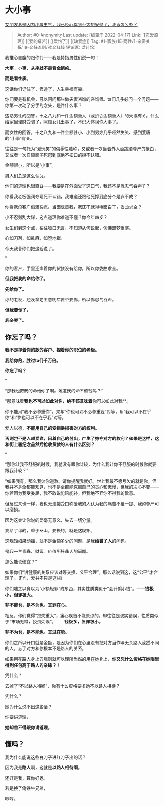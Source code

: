 # 大小事
[女朋友总是因为小事生气，我已经心累到不太想安慰了，我该怎么办？](https://www.zhihu.com/question/37761060/answer/2443252984)

> Author: #0-Anonymity
> Last update: [编辑于 2022-04-17]
> Link: [[恋爱原理]] [[爱的痛苦]] [[爱怕了]] [[缺爱症]]
> Tag: #1-家族/1E-两性/1-亲密关系/1a-交往准则/社交红线
> 评论区:
> 泛讨论:

我推心置腹的跟你们——我是特指男性们说一句：

**大事、小事，从来就不是看金额的。**

**而是看性质。**

这话你们记住了，悟透了，人生幸福有靠。

你们要是有机会，可以问问那些做夫妻咨询的咨询师。ta们几乎必问一个问题——你第一次动了分手的念头，是件什么事？

这话男性的回答，十之八九和一件金额重大（或折合金额重大）的失误有关。什么给家里理财受骗了，照顾女儿出事了，不识大体误你大事了。

而女性的回答，十之八九和一件金额甚小、小到男方几乎哑然失笑、感到荒唐的“小事”有关。

往往是一句托为“爱玩笑”的侮辱性蔑称，又或者一次当着外人面践踏尊严的抢白，又或者一次自顾面子死怼到底绝不松口的拒不认错。

金额很小，所以是“小事”。

男人们总是这么认为。

他们的道理也很直白——我要是在外面受了这口气，我还不是就忍气吞声了？

你看我老板强词夺理死不认错，我难道还跟他死撑到底分个是非不成？

你看我的客户借酒装疯，当面挖苦我，我还不就得唾面自干，委曲求全？

小不忍则乱大谋，这点道理你难道不懂？你今年四岁？

女生们到这个点，往往哑口无言，不知道从何说起，仿佛噩梦重演。

心如刀割，如乱麻，如堕地狱。

今天我替你们把这话说了。

“

你的客户，手里还拿着你的货款没有给你，所以你委曲求全。

**但我把我的命给你了。**

**先给你了。**

你的老板，还没拿定主意明年要不要你，所以你忍气吞声。

**但我要你了，**

**我全要了。**

## **你忘了吗？**

**我不是押着你的款的客户、捏着你的职位的老板。**

**我给你的，胜过ta们千万倍。**

**你忘了吗？**

”

“那我也把我的命给你了啊。难道我的命不值钱吗？”

“那意味着**我也不可以如此对你，绝不该意味着**你可以如此对我**。

你不能用“我不必尊重你”，来与“你也可以不必尊重我”对等，用“我可以不在乎你”和“你也可以不在乎我”对等。

爱人以德，**不能用自己的受损换损害对方的权利。**

**否则岂不是人越爱谁，因着自己的付出，产生了掠夺对方的权利？如果是这样，这和街上塞纪念品然后抢收货款的人有什么区别？**

”

“那你让我不舒服的时候，我就没有跟你计较，为什么我让你不舒服的时候你就要跟我计较？”

“如果我有，那么我欠你道歉。请你提醒我就好。世上我最不愿亏欠的就是你，但我并不是全都能知道，也不是全都能克服自己的贪心和傲慢，但我的决心不变——你若因为我受委屈，我不敢说能赔能补，但我绝不容你不得我的歉意。

但反过来也一样，我也无法接受口称爱我的人认为我的痛苦不值一提、我的尊严可以磨损。

因为这会让你说的爱毫无意义，失去一切分量。

我给了你的，重于泰山，要换的，就是这规矩。

这规矩如果动摇，就不是金额多少的问题，是我**给错了人**的问题。

是我一生青春、财富、价值所托非人的问题。

怎么能说便宜？”

如果你们“讲健康的关系应该对等交换、公平合理”。那么话说到这，这“公平”才合理了。（FYI，爱并不只是这些）

你们嗤之以鼻以为“小额轻罪”的东西，其实性质类似于“会计偷小钱”。——**钱极小，但罪极大。**

**非不能也，是不为也。其罪在心。**

相反，你们觉得“损失重大”，痛心疾首不能原谅的，却往往是诚实错误，性质类似于“市场无常，投资失误”。——**钱极多，但罪极小。**

**非不为也，是不能也。其过在能。**

你们之所以开口就是金额，是因为你们在心里没有把对方当作与无关路人截然不同的人，忘了对方和你根本不是路人的关系。

如果用在路人身上的规则就可以理所当然的用在她身上，**你又凭什么资格在她眼里得到任何高于路人的亲睐？！**

凭什么？

去掉了“不以路人待卿”，你有什么资格要求她不以路人相待？

凭什么？

她为什么说不出这些话？

你要讲道理，

**她却舍不得跟你讲道理，**

## **懂吗？**

我为什么能说这些白刀子进红刀子出的话？

因为我是**路人**啊，这就是**以路人相待啊**。

还好是我，算你好运。

若是换了俺铁牛兄弟，

哼哼。

